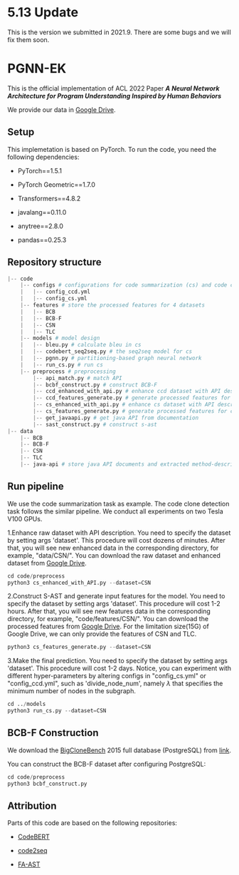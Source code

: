 # 5.13 Update

This is the version we submitted in 2021.9. There are some bugs and we will fix them soon.

# PGNN-EK

This is the official implementation of ACL 2022 Paper ***A Neural Network Architecture for Program Understanding Inspired by Human Behaviors***

We provide our data in [Google Drive](https://drive.google.com/drive/folders/10r5kkg6QNOhHkaoMVBXjprepd_LzuwDn?usp=sharing).

## Setup

This implemetation is based on PyTorch. To run the code, you need the following dependencies:

- PyTorch==1.5.1

- PyTorch Geometric==1.7.0

- Transformers==4.8.2

- javalang==0.11.0

- anytree==2.8.0

- pandas==0.25.3

## Repository structure

```python
|-- code
    |-- configs # configurations for code summarization (cs) and code clone detection (ccd)
    |   |-- config_ccd.yml
    |   |-- config_cs.yml
    |-- features # store the processed features for 4 datasets
    |   |-- BCB
    |   |-- BCB-F
    |   |-- CSN
    |   |-- TLC
    |-- models # model design
    |   |-- bleu.py # calculate bleu in cs
    |   |-- codebert_seq2seq.py # the seq2seq model for cs
    |   |-- pgnn.py # partitioning-based graph neural network
    |   |-- run_cs.py # run cs
    |-- preprocess # preprocessing
        |-- api_match.py # match API
        |-- bcbf_construct.py # construct BCB-F
        |-- ccd_enhanced_with_api.py # enhance ccd dataset with API description
        |-- ccd_features_generate.py # generate processed features for ccd
        |-- cs_enhanced_with_api.py # enhance cs dataset with API description
        |-- cs_features_generate.py # generate processed features for cs
        |-- get_javaapi.py # get java API from documentation
        |-- sast_construct.py # construct s-ast
|-- data
    |-- BCB
    |-- BCB-F
    |-- CSN
    |-- TLC
    |-- java-api # store java API documents and extracted method-description pairs, you can download from Google Drive.
```

## Run pipeline

We use the code summarization task as example. The code clone detection task follows the similar pipeline. We conduct all experiments on two Tesla V100 GPUs.

1.Enhance raw dataset with API description. You need to specify the dataset by setting args 'dataset'. This procedure will cost dozens of minutes. After that, you will see new enhanced data in the corresponding directory, for example, "data/CSN/". You can download the raw dataset and enhanced dataset from [Google Drive](https://drive.google.com/drive/u/2/folders/10r5kkg6QNOhHkaoMVBXjprepd_LzuwDn).

```python
cd code/preprocess
python3 cs_enhanced_with_API.py --dataset=CSN
```

2.Construct S-AST and generate input features for the model. You need to specify the dataset by setting args 'dataset'. This procedure will cost 1-2 hours. After that, you will see new features data in the corresponding directory, for example, "code/features/CSN/". You can download the processed features from [Google Drive](https://drive.google.com/drive/u/2/folders/10r5kkg6QNOhHkaoMVBXjprepd_LzuwDn). For the limitation size(15G) of Google Drive, we can only provide the features of CSN and TLC.

```python
python3 cs_features_generate.py --dataset=CSN
```

3.Make the final prediction. You need to specify the dataset by setting args 'dataset'. This procedure will cost 1-2 days. Notice, you can experiment with different hyper-parameters by altering configs in "config_cs.yml" or "config_ccd.yml", such as 'divide_node_num', namely $\lambda$ that specifies the minimum number of nodes in the subgraph.

```python
cd ../models
python3 run_cs.py --dataset=CSN
```

## BCB-F Construction

We download the [BigCloneBench](https://github.com/clonebench/BigCloneBench) 2015 full database (PostgreSQL) from [link](https://1drv.ms/u/s!AhXbM6MKt_yLkLF5_iiuoWhmQUScqg?e=yAEHI5).

You can construct the BCB-F dataset after configuring PostgreSQL:

```python
cd code/preprocess
python3 bcbf_construct.py
```

## Attribution

Parts of this code are based on the following repositories:

- [CodeBERT](https://github.com/microsoft/CodeBERT)

- [code2seq](https://github.com/m3yrin/code2seq)

- [FA-AST](https://github.com/jacobwwh/graphmatch_clone)
